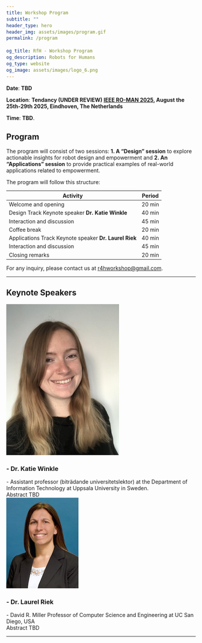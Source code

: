 ```yaml
---
title: Workshop Program
subtitle: ""
header_type: hero
header_img: assets/images/program.gif
permalink: /program

og_title: RfH - Workshop Program
og_description: Robots for Humans
og_type: website
og_image: assets/images/logo_6.png
---
```


**Date**: **TBD** 

**Location**:  **Tendancy (UNDER REVIEW) [IEEE RO-MAN 2025](https://www.ro-man2025.org/), August the 25th-29th 2025, Eindhoven, The Netherlands**

**Time**: **TBD**.

<!--**Attend Online**: [**Zoom link** (TDB)]()-->

## Program

The program will consist of two sessions: **1. A “Design” session** to explore actionable insights for robot design and empowerment and **2. An “Applications” session** to provide practical examples of real-world applications related to empowerment. 

The program will follow this structure: 

| **Activity**                                            | **Period**             |
|---------------------------------------------------------|------------------------|
| Welcome and opening                                     | 20 min                 |
| Design Track Keynote speaker **Dr. Katie Winkle**       | 40 min                 |
| Interaction and discussion                              | 45 min                 |
| Coffee break                                            | 20 min                 |
| Applications Track Keynote speaker  **Dr. Laurel Riek** | 40 min                 |
| Interaction and discussion                              | 45 min                 |
| Closing remarks                                         | 20 min                 |

For any inquiry, please contact us at [r4hworkshop@gmail.com](mailto:r4hworkshop@gmail.com).

---

## Keynote Speakers

<section class="light">
    <div class="container py-2">
        <article class="postcard light blue">
            <a class="postcard__img_link" href="#">
                <img class="postcard__img" src="assets/images/keynote_KW.jpeg" alt="Dr. Katie Winkle" />
            </a>
            <div class="postcard__text t-dark">
                <h1 class="postcard__title blue">- Dr. Katie Winkle</h1>
                <div class="postcard__subtitle small">
				- Assistant professor (biträdande universitetslektor) at the Department of Information Technology at Uppsala University in Sweden.
				</div>
                <div class="postcard__bar"></div>
                <div class="postcard__preview-txt"> Abstract TBD</div>
            </div>
        </article>
    </div>
</section>

<section class="light">
    <div class="container py-2">
        <article class="postcard light blue">
            <a class="postcard__img_link" href="#">
                <img class="postcard__img" src="assets/images/keynote_LR.jpg" alt="Dr. Laurel Riek" />
            </a>
            <div class="postcard__text t-dark">
                <h1 class="postcard__title blue">- Dr. Laurel Riek</h1>
                <div class="postcard__subtitle small">
				- David R. Miller Professor of Computer Science and Engineering at UC San Diego, USA
				</div>
                <div class="postcard__bar"></div>
                <div class="postcard__preview-txt"> Abstract TBD</div>
            </div>
        </article>
    </div>
</section>

---